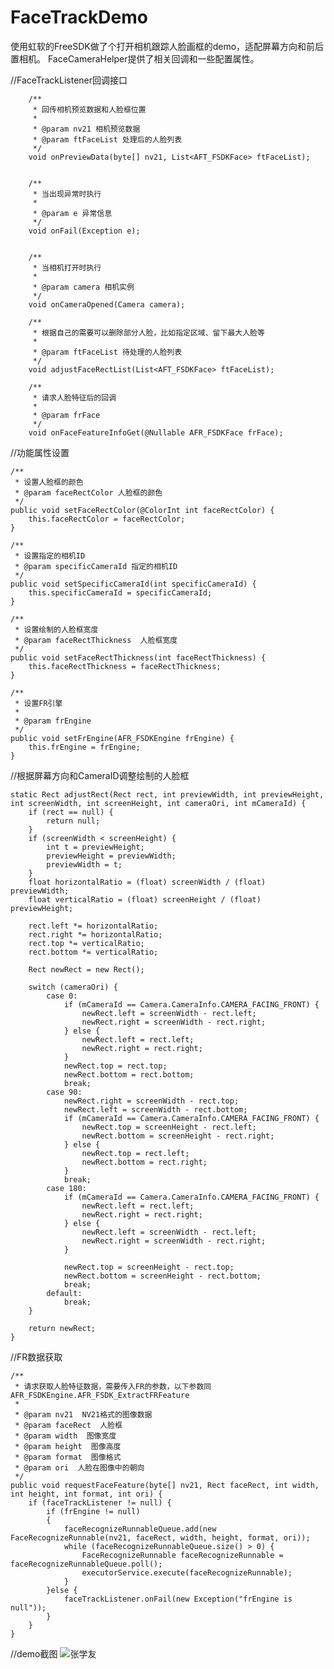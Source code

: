 # FaceTrackDemo
使用虹软的FreeSDK做了个打开相机跟踪人脸画框的demo，适配屏幕方向和前后置相机。
FaceCameraHelper提供了相关回调和一些配置属性。

//FaceTrackListener回调接口
 
        /**
         * 回传相机预览数据和人脸框位置
         *
         * @param nv21 相机预览数据
         * @param ftFaceList 处理后的人脸列表
         */
        void onPreviewData(byte[] nv21, List<AFT_FSDKFace> ftFaceList);


        /**
         * 当出现异常时执行
         *
         * @param e 异常信息
         */
        void onFail(Exception e);


        /**
         * 当相机打开时执行
         *
         * @param camera 相机实例
         */
        void onCameraOpened(Camera camera);

        /**
         * 根据自己的需要可以删除部分人脸，比如指定区域、留下最大人脸等
         *
         * @param ftFaceList 待处理的人脸列表
         */
        void adjustFaceRectList(List<AFT_FSDKFace> ftFaceList); 
     
        /**
         * 请求人脸特征后的回调
         *
         * @param frFace
         */
        void onFaceFeatureInfoGet(@Nullable AFR_FSDKFace frFace);
        
//功能属性设置

    /**
     * 设置人脸框的颜色
     * @param faceRectColor 人脸框的颜色
     */
    public void setFaceRectColor(@ColorInt int faceRectColor) {
        this.faceRectColor = faceRectColor;
    }

    /**
     * 设置指定的相机ID
     * @param specificCameraId 指定的相机ID
     */
    public void setSpecificCameraId(int specificCameraId) {
        this.specificCameraId = specificCameraId;
    }

    /**
     * 设置绘制的人脸框宽度
     * @param faceRectThickness  人脸框宽度
     */
    public void setFaceRectThickness(int faceRectThickness) {
        this.faceRectThickness = faceRectThickness;
    }
    
    /**
     * 设置FR引擎
     *
     * @param frEngine
     */
    public void setFrEngine(AFR_FSDKEngine frEngine) {
        this.frEngine = frEngine;
    }
    
//根据屏幕方向和CameraID调整绘制的人脸框

    static Rect adjustRect(Rect rect, int previewWidth, int previewHeight, int screenWidth, int screenHeight, int cameraOri, int mCameraId) {
        if (rect == null) {
            return null;
        }
        if (screenWidth < screenHeight) {
            int t = previewHeight;
            previewHeight = previewWidth;
            previewWidth = t;
        }
        float horizontalRatio = (float) screenWidth / (float) previewWidth;
        float verticalRatio = (float) screenHeight / (float) previewHeight;

        rect.left *= horizontalRatio;
        rect.right *= horizontalRatio;
        rect.top *= verticalRatio;
        rect.bottom *= verticalRatio;

        Rect newRect = new Rect();

        switch (cameraOri) {
            case 0:
                if (mCameraId == Camera.CameraInfo.CAMERA_FACING_FRONT) {
                    newRect.left = screenWidth - rect.left;
                    newRect.right = screenWidth - rect.right;
                } else {
                    newRect.left = rect.left;
                    newRect.right = rect.right;
                }
                newRect.top = rect.top;
                newRect.bottom = rect.bottom;
                break;
            case 90:
                newRect.right = screenWidth - rect.top;
                newRect.left = screenWidth - rect.bottom;
                if (mCameraId == Camera.CameraInfo.CAMERA_FACING_FRONT) {
                    newRect.top = screenHeight - rect.left;
                    newRect.bottom = screenHeight - rect.right;
                } else {
                    newRect.top = rect.left;
                    newRect.bottom = rect.right;
                }
                break;
            case 180:
                if (mCameraId == Camera.CameraInfo.CAMERA_FACING_FRONT) {
                    newRect.left = rect.left;
                    newRect.right = rect.right;
                } else {
                    newRect.left = screenWidth - rect.left;
                    newRect.right = screenWidth - rect.right;
                }

                newRect.top = screenHeight - rect.top;
                newRect.bottom = screenHeight - rect.bottom;
                break;
            default:
                break;
        }

        return newRect;
    }

//FR数据获取

    /**
     * 请求获取人脸特征数据，需要传入FR的参数，以下参数同 AFR_FSDKEngine.AFR_FSDK_ExtractFRFeature
     *
     * @param nv21  NV21格式的图像数据
     * @param faceRect  人脸框
     * @param width  图像宽度
     * @param height  图像高度
     * @param format  图像格式
     * @param ori  人脸在图像中的朝向
     */
    public void requestFaceFeature(byte[] nv21, Rect faceRect, int width, int height, int format, int ori) {
        if (faceTrackListener != null) {
            if (frEngine != null)
            {
                faceRecognizeRunnableQueue.add(new FaceRecognizeRunnable(nv21, faceRect, width, height, format, ori));
                while (faceRecognizeRunnableQueue.size() > 0) {
                    FaceRecognizeRunnable faceRecognizeRunnable = faceRecognizeRunnableQueue.poll();
                    executorService.execute(faceRecognizeRunnable);
                }
            }else {
                faceTrackListener.onFail(new Exception("frEngine is null"));
            }
        }
    }

//demo截图
![张学友](https://github.com/wangshengyang1996/FaceTrackDemo/blob/master/%E5%BC%A0%E5%AD%A6%E5%8F%8B.jpg)
